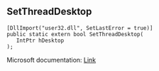 ## SetThreadDesktop

```
[DllImport("user32.dll", SetLastError = true)]
public static extern bool SetThreadDesktop(
   IntPtr hDesktop
);
```

Microsoft documentation: [Link](https://docs.microsoft.com/en-us/windows/win32/api/winuser/nf-winuser-setthreaddesktop)
